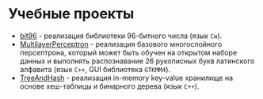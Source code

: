 # Учебные проекты
- [bit96](./bit96/) - реализация библиотеки 96-битного числа (язык `Си`).
- [MultilayerPerceptron](./MultilayerPerceptron/) - реализация базового многослойного персептрона, который может быть обучен на открытом наборе данных и выполнять распознавание 26 рукописных букв латинского алфавита (язык `C++`, GUI библиотека `GTKMM4`).
- [TreeAndHash](./TreeAndHash/) - реализация in-memory key-value хранилище на основе хеш-таблицы и бинарного дерева (язык `C++`).